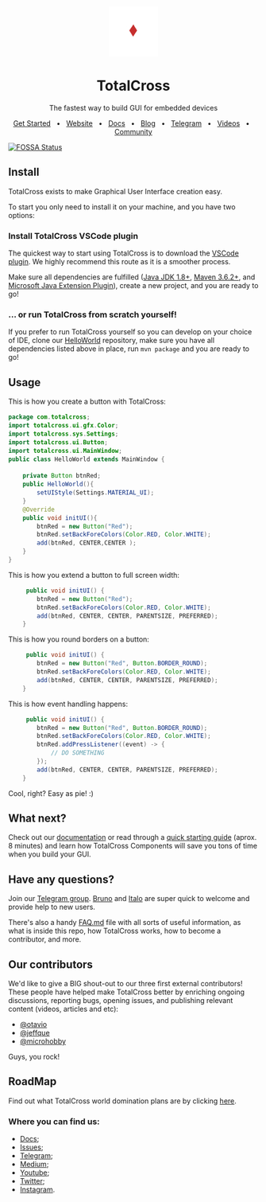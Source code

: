 <div align="center"> <a href="https://totalcross.com/" target="_blank"> <img src="./totalcross.gif" alt="totalcross logo"/></a></div>

<div align="center"> 
<h1> TotalCross</h1> </div>
<p align="center">The fastest way to build GUI for embedded devices</strong></em></p>

<div align="center">
  <a href="https://learn.totalcross.com/documentation/get-started" target="_blank">Get Started</a>
  <span>&nbsp;&nbsp;•&nbsp;&nbsp;</span>
  <a href="https://totalcross.com/" target="_blank">Website</a>
  <span>&nbsp;&nbsp;•&nbsp;&nbsp;</span>
  <a href="http://learn.totalcross.com/" target="_blank">Docs</a>
  <span>&nbsp;&nbsp;•&nbsp;&nbsp;</span>
  <a href="https://medium.com/totalcross-community" target="_blank">Blog</a>
  <span>&nbsp;&nbsp;•&nbsp;&nbsp;</span>
  <a href="https://t.me/totalcrosscommunity" target="_blank">Telegram</a>
  <span>&nbsp;&nbsp;•&nbsp;&nbsp;</span>
  <a href="https://www.youtube.com/c/totalcross" target="_blank">Videos</a>
  <span>&nbsp;&nbsp;•&nbsp;&nbsp;</span>
  <a href="https://totalcross.com/community/" target="_blank">Community</a>
</div>

[![FOSSA Status](https://app.fossa.com/api/projects/git%2Bgithub.com%2FTotalCross%2Ftotalcross.svg?type=shield)](https://app.fossa.com/projects/git%2Bgithub.com%2FTotalCross%2Ftotalcross?ref=badge_shield)

## Install

TotalCross exists to make Graphical User Interface creation easy.

To start you only need to install it on your machine, and you have two options:

### Install TotalCross VSCode plugin

The quickest way to start using TotalCross is to download the [VSCode plugin](https://marketplace.visualstudio.com/items?itemName=totalcross.vscode-totalcross). We highly recommend this route as it is a smoother process.

Make sure all dependencies are fulfilled ([Java JDK 1.8+](https://www.azul.com/downloads/zulu-community/?version=java-8-lts&architecture=x86-64-bit&package=jdk), [Maven 3.6.2+](https://maven.apache.org/download.cgi), and
[Microsoft Java Extension Plugin](https://marketplace.visualstudio.com/items?itemName=vscjava.vscode-java-pack)), create a new project, and you are ready to go!

### ... or run TotalCross from scratch yourself!

If you prefer to run TotalCross yourself so you can develop on your choice of IDE, clone our [HelloWorld](https://github.com/TotalCross/HelloWorld) repository, make sure you have all dependencies listed above in place, run `mvn package` and you are ready to go!

## Usage

This is how you create a button with TotalCross:

```java
package com.totalcross;
import totalcross.ui.gfx.Color;
import totalcross.sys.Settings;
import totalcross.ui.Button;
import totalcross.ui.MainWindow;
public class HelloWorld extends MainWindow {

    private Button btnRed;
    public HelloWorld(){
        setUIStyle(Settings.MATERIAL_UI);
    }
    @Override
    public void initUI(){
        btnRed = new Button("Red");
        btnRed.setBackForeColors(Color.RED, Color.WHITE);
        add(btnRed, CENTER,CENTER );
    }
}
```

This is how you extend a button to full screen width:

```java
     public void initUI() {
        btnRed = new Button("Red");
        btnRed.setBackForeColors(Color.RED, Color.WHITE);
        add(btnRed, CENTER, CENTER, PARENTSIZE, PREFERRED);
    }
```

This is how you round borders on a button:

```java
     public void initUI() {
        btnRed = new Button("Red", Button.BORDER_ROUND);
        btnRed.setBackForeColors(Color.RED, Color.WHITE);
        add(btnRed, CENTER, CENTER, PARENTSIZE, PREFERRED);
    }
```

This is how event handling happens:

```java
     public void initUI() {
        btnRed = new Button("Red", Button.BORDER_ROUND);
        btnRed.setBackForeColors(Color.RED, Color.WHITE);
        btnRed.addPressListener((event) -> {
            // DO SOMETHING
        });
        add(btnRed, CENTER, CENTER, PARENTSIZE, PREFERRED);
    }

```

Cool, right? Easy as pie! :)

## What next?

Check out our [documentation](https://learn.totalcross.com/documentation/components) or read through a [quick starting guide](https://learn.totalcross.com/documentation/get-started) (aprox. 8 minutes) and learn how TotalCross Components will save you tons of time when you build your GUI.

## Have any questions?

Join our [Telegram group](https://t.me/totalcrosscommunity). [Bruno](https://github.com/brunoamuniz) and [Italo](https://github.com/ItaloYeltsin) are super quick to welcome and provide help to new users.

There's also a handy [FAQ.md](./FAQ.md) file with all sorts of useful information, as what is inside this repo, how TotalCross works, how to become a contributor, and more.

## Our contributors

We'd like to give a BIG shout-out to our three first external contributors! These people have helped make TotalCross better by enriching ongoing discussions, reporting bugs, opening issues, and publishing relevant content (videos, articles and etc):

- [@otavio](https://github.com/otavio)
- [@jeffque](https://github.com/jeffque)
- [@microhobby](https://github.com/microhobby)

Guys, you rock!

## RoadMap

Find out what TotalCross world domination plans are by clicking [here](https://learn.totalcross.com/roadmap).

### Where you can find us:

- [Docs](learn.totalcross.com);
- [Issues](gitlab.com/totalcross/totalcross/issues);
- [Telegram](https://t.me/totalcrosscommunity);
- [Medium](https://medium.com/totalcross-community/about);
- [Youtube](https://www.youtube.com/channel/UCSXUBRBC4Ec3_o9R7-3XX-w);
- [Twitter](https://twitter.com/TotalCross);
- [Instagram](https://www.instagram.com/totalcross/).
